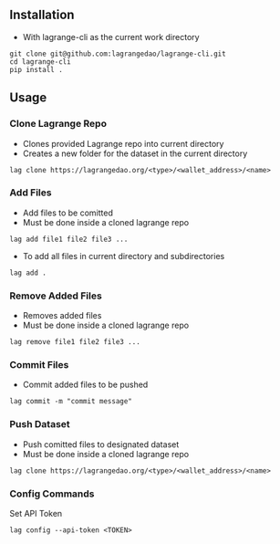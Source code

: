 ## Installation

- With lagrange-cli as the current work directory

 ```
 git clone git@github.com:lagrangedao/lagrange-cli.git
 cd lagrange-cli
 pip install .
 ```

## Usage

### Clone Lagrange Repo
- Clones provided Lagrange repo into current directory
- Creates a new folder for the dataset in the current directory
```
lag clone https://lagrangedao.org/<type>/<wallet_address>/<name>
```
### Add Files
- Add files to be comitted
- Must be done inside a cloned lagrange repo
```
lag add file1 file2 file3 ...
```
- To add all files in current directory and subdirectories
```
lag add .
```

### Remove Added Files
- Removes added files
- Must be done inside a cloned lagrange repo
```
lag remove file1 file2 file3 ...
```

### Commit Files
- Commit added files to be pushed
```
lag commit -m "commit message"
```
### Push Dataset
- Push comitted files to designated dataset
- Must be done inside a cloned lagrange repo
```
lag clone https://lagrangedao.org/<type>/<wallet_address>/<name>
```

### Config Commands
Set API Token
```
lag config --api-token <TOKEN>
```

